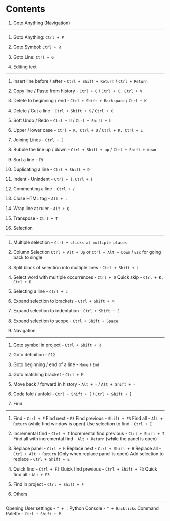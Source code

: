 Contents
=========

1. Goto Anything (Navigation)
------------------------------

1. Goto Anything: `Ctrl + P`
2. Goto Symbol: `Ctrl + R`
3. Goto Line: `Ctrl + G`

2. Editing text
----------------

1.  Insert line before / after - `Ctrl + Shift + Return` / `Ctrl + Return`
2.  Copy line / Paste from history - `Ctrl + C` / `Ctrl + K, Ctrl + V`
3.  Delete to beginning / end - `Ctrl + Shift + Backspace` / `Ctrl + K`
4.  Delete / Cut a line - `Ctrl + Shift + K` / `Ctrl + X`
5.  Soft Undo / Redo - `Ctrl + U` / `Ctrl + Shift + U`
6.  Upper / lower case - `Ctrl + K, Ctrl + U` / `Ctrl + K, Ctrl + L`
7.  Joining Lines - `Ctrl + J`
8.  Bubble the line up / down - `Ctrl + Shift + up` / `Ctrl + Shift + down`
9.  Sort a line - `F9`
10. Duplicating a line - `Ctrl + Shift + D`
11. Indent - Unindent - `Ctrl + ]`, `Ctrl + [`
12. Commenting a line - `Ctrl + /`
13. Close HTML tag - `Alt + .`
14. Wrap line at ruler - `Alt + Q`
15. Transpose - `Ctrl + T`

3. Selection
-------------

1. Multiple selection - `Ctrl + clicks at multiple places`
2. Column Selection
   `Ctrl + Alt + Up` or `Ctrl + Alt + Down` / `Esc` for going back to single
3. Split block of selection into multiple lines - `Ctrl + Shift + L`
4. Select word with multiple occurrences - `Ctrl + D`
   Quick skip - `Ctrl + K, Ctrl + D`
5. Selecting a line - `Ctrl + L`
6. Expand selection to brackets - `Ctrl + Shift + M`
7. Expand selection to indentation - `Ctrl + Shift + J`
8. Expand selection to scope - `Ctrl + Shift + Space`

4. Navigation
--------------

1. Goto symbol in project - `Ctrl + Shift + R`
2. Goto definition - `F12`
3. Goto beginning / end of a line - `Home` / `End`
4. Goto matching bracket - `Ctrl + M`
5. Move back / forward in history - `Alt + -` / `Alt + Shift + -`
6. Code fold / unfold - `Ctrl + Shift + [` / `Ctrl + Shift + ]`

5. Find
--------

1. Find - `Ctrl + F`
   Find next - `F3`
   Find previous - `Shift + F3`
   Find all - `Alt + Return` (while find window is open)
   Use selection to find - `Ctrl + E`
2. Incremental find - `Ctrl + I`
   Incremental find previous - `Ctrl + Shift + I`
   Find all with incremental find - `Alt + Return` (while the panel is open)
3. Replace panel - `Ctrl + H`
   Replace next - `Ctrl + Shift + H`
   Replace all - `Ctrl + Alt + Return` (Only when replace panel is open)
   Add selection to replace - `Ctrl + Shift + E`
4. Quick find - `Ctrl + F3`
   Quick find previous - `Ctrl + Shift + F3`
   Quick find all - `Alt + F3`
5. Find in project - `Ctrl + Shift + F`

6. Others
----------

Opening User settings - `^ + ,`
Python Console - `^ + Backticks`
Command Palette - `Ctrl + Shift + P`
